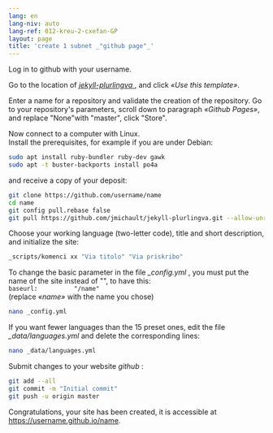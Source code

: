 ```yaml
---
lang: en
lang-niv: auto
lang-ref: 012-kreu-2-cxefan-GP
layout: page
title: 'create 1 subnet _"github page"_'
---
```


Log in to github with your username.  

Go to the location of [ _jekyll-plurlingva_ ](https://github.com/jmichault/jekyll-plurlingva), and click _«Use this template»_.

Enter a name for a repository and validate the creation of the repository.
Go to your repository's parameters, scroll down to paragraph _«Github Pages»_, and replace "None"with "master", click "Store".

Now connect to a computer with Linux.  
Install the prerequisites, for example if you are under Debian:
```bash
sudo apt install ruby-bundler ruby-dev gawk
sudo apt -t buster-backports install po4a
```

and receive a copy of your deposit:
```bash
git clone https://github.com/username/name
cd name
git config pull.rebase false
git pull https://github.com/jmichault/jekyll-plurlingva.git --allow-unrelated-histories
```

Choose your working language (two-letter code), title and short description, and initialize the site:
```bash
_scripts/komenci xx "Via titolo" "Via priskribo"
```

To change the basic parameter in the file _\_config.yml_ , you must put the name of the site instead of "", to have this:  
    `baseurl:          "/name"`  
    (replace _«name»_ with the name you chose)
```bash
nano _config.yml
```

If you want fewer languages ​​than the 15 preset ones, edit the file _\_data/languages.yml_ and delete the corresponding lines:
```bash
nano _data/languages.yml
```

Submit changes to your website _github_ :
```bash
git add --all
git commit -m "Initial commit"
git push -u origin master
```

Congratulations, your site has been created, it is accessible at https://username.github.io/name.

